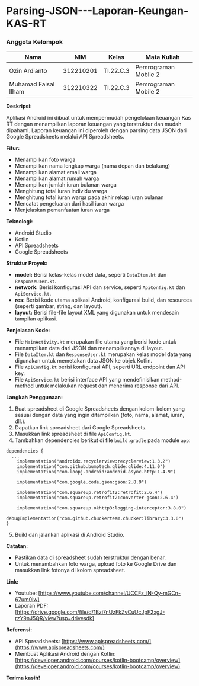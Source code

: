 # Parsing-JSON---Laporan-Keungan-KAS-RT

### Anggota Kelompok <br>

| Nama                      | NIM       | Kelas     | Mata Kuliah          |
| ------------------------- | --------- | --------- | -------------------- |
| Ozin Ardianto             | 312210201 | TI.22.C.3 | Pemrograman Mobile 2 |
| Muhamad Faisal Ilham      | 312210322 | TI.22.C.3 | Pemrograman Mobile 2 |


**Deskripsi:**

Aplikasi Android ini dibuat untuk mempermudah pengelolaan keuangan Kas RT dengan menampilkan laporan keuangan yang terstruktur dan mudah dipahami. Laporan keuangan ini diperoleh dengan parsing data JSON dari Google Spreadsheets melalui API Spreadsheets.

**Fitur:**

* Menampilkan foto warga
* Menampilkan nama lengkap warga (nama depan dan belakang)
* Menampilkan alamat email warga
* Menampilkan alamat rumah warga
* Menampilkan jumlah iuran bulanan warga
* Menghitung total iuran individu warga
* Menghitung total iuran warga pada akhir rekap iuran bulanan
* Mencatat pengeluaran dari hasil iuran warga
* Menjelaskan pemanfaatan iuran warga

**Teknologi:**

* Android Studio
* Kotlin
* API Spreadsheets
* Google Spreadsheets

**Struktur Proyek:**

* **model:** Berisi kelas-kelas model data, seperti `DataItem.kt` dan `ResponseUser.kt`.
* **network:** Berisi konfigurasi API dan service, seperti `ApiConfig.kt` dan `ApiService.kt`.
* **res:** Berisi kode utama aplikasi Android, konfigurasi build, dan resources (seperti gambar, string, dan layout).
* **layout:** Berisi file-file layout XML yang digunakan untuk mendesain tampilan aplikasi.

**Penjelasan Kode:**

* File `MainActivity.kt` merupakan file utama yang berisi kode untuk menampilkan data dari JSON dan menampilkannya di layout.
* File `DataItem.kt` dan `ResponseUser.kt` merupakan kelas model data yang digunakan untuk memetakan data JSON ke objek Kotlin.
* File `ApiConfig.kt` berisi konfigurasi API, seperti URL endpoint dan API key.
* File `ApiService.kt` berisi interface API yang mendefinisikan method-method untuk melakukan request dan menerima response dari API.

**Langkah Penggunaan:**

1. Buat spreadsheet di Google Spreadsheets dengan kolom-kolom yang sesuai dengan data yang ingin ditampilkan (foto, nama, alamat, iuran, dll.).
2. Dapatkan link spreadsheet dari Google Spreadsheets.
3. Masukkan link spreadsheet di file `ApiConfig.kt`.
4. Tambahkan dependencies berikut di file `build.gradle` pada module `app`:

```
dependencies {
  ...
    implementation("androidx.recyclerview:recyclerview:1.3.2")
    implementation("com.github.bumptech.glide:glide:4.11.0")
    implementation("com.loopj.android:android-async-http:1.4.9")

    implementation("com.google.code.gson:gson:2.8.9")

    implementation("com.squareup.retrofit2:retrofit:2.6.4")
    implementation("com.squareup.retrofit2:converter-gson:2.6.4")

    implementation("com.squareup.okhttp3:logging-interceptor:3.8.0")
    debugImplementation("com.github.chuckerteam.chucker:library:3.3.0")
}
```

5. Build dan jalankan aplikasi di Android Studio.

**Catatan:**

* Pastikan data di spreadsheet sudah terstruktur dengan benar.
* Untuk menambahkan foto warga, upload foto ke Google Drive dan masukkan link fotonya di kolom spreadsheet.

**Link:**

* Youtube: [https://www.youtube.com/channel/UCCFz_iN-Qy-mGCn-67um0iw]
* Laporan PDF: [https://drive.google.com/file/d/1Bzi7nUzFkZvCuUcJpF2xgJ-rzY9nJ5QR/view?usp=drivesdk]

**Referensi:**

* API Spreadsheets: [https://www.apispreadsheets.com/](https://www.apispreadsheets.com/)
* Membuat Aplikasi Android dengan Kotlin: [https://developer.android.com/courses/kotlin-bootcamp/overview](https://developer.android.com/courses/kotlin-bootcamp/overview)

**Terima kasih!**
